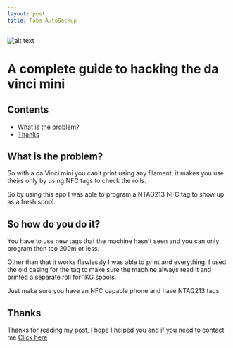 ```yaml
---
layout: post
title: Fabs AutoBackup
---
```


![alt text](LINK "Picture from PAGE")
# A complete guide to hacking the da vinci mini

## Contents
 - [What is the problem?](#intro)  
 - [Thanks](#thanks)

## What is the problem? <a name="intro"></a>
So with a da Vinci mini you can't print using any filament, it makes you use theirs only by using NFC tags to check the rolls.

So by using this app I was able to program a NTAG213 NFC tag to show up as a fresh spool.

## So how do you do it? <a name="how"></a>
You have to use new tags that the machine hasn't seen and you can only program then too 200m or less.

Other than that it works flawlessly I was able to print and everything. I used the old casing for the tag to make sure the machine always read it and printed a separate roll for 1KG spools.

Just make sure you have an NFC capable phone and have NTAG213 tags.

## Thanks <a name="thanks"></a>
Thanks for reading my post, I hope I helped you and if you need to contact me [Click here](http://fenici.xyz/about/)
